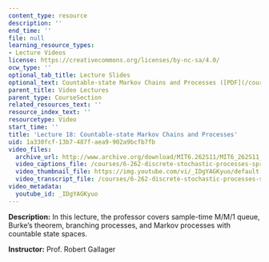 ```yaml
---
content_type: resource
description: ''
end_time: ''
file: null
learning_resource_types:
- Lecture Videos
license: https://creativecommons.org/licenses/by-nc-sa/4.0/
ocw_type: ''
optional_tab_title: Lecture Slides
optional_text: Countable-state Markov Chains and Processes ([PDF](/courses/6-262-discrete-stochastic-processes-spring-2011/resources/mit6_262s11_lec18))
parent_title: Video Lectures
parent_type: CourseSection
related_resources_text: ''
resource_index_text: ''
resourcetype: Video
start_time: ''
title: 'Lecture 18: Countable-state Markov Chains and Processes'
uid: 1a330fcf-13b7-487f-aea9-902a9bcfb7fb
video_files:
  archive_url: http://www.archive.org/download/MIT6.262S11/MIT6_262S11_lec18_300k.mp4
  video_captions_file: /courses/6-262-discrete-stochastic-processes-spring-2011/0754d436444156d4bc83596b1c439cbf_IDgYAGKyuo.vtt
  video_thumbnail_file: https://img.youtube.com/vi/_IDgYAGKyuo/default.jpg
  video_transcript_file: /courses/6-262-discrete-stochastic-processes-spring-2011/668c47828cd5a2e5480d3a8766999f66_IDgYAGKyuo.pdf
video_metadata:
  youtube_id: _IDgYAGKyuo
---
```


**Description:** In this lecture, the professor covers sample-time M/M/1 queue, Burke’s theorem, branching processes, and Markov processes with countable state spaces.

**Instructor:** Prof. Robert Gallager

